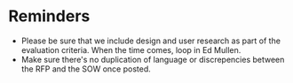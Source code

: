 # Reminders

- Please be sure that we include design and user research as part of the evaluation criteria. When the time comes, loop in Ed Mullen.
- Make sure there's no duplication of language or discrepencies between the RFP and the SOW once posted.
